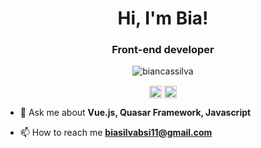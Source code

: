 <h1 align="center">Hi, I'm Bia!</h1>
<h3 align="center">Front-end developer</h3>
<p align="center"> <img src="https://komarev.com/ghpvc/?username=biancassilva" alt="biancassilva" /> </p>
<p align="center">
<a href="https://linkedin.com/in/biancassilva" target="blank"><img align="center" src="https://cdn.jsdelivr.net/npm/simple-icons@3.0.1/icons/linkedin.svg" alt="biancassilva" height="20" width="20" /></a>
<a href="https://instagram.com/__biassilva" target="blank"><img align="center" src="https://cdn.jsdelivr.net/npm/simple-icons@3.0.1/icons/instagram.svg" alt="__biassilva" height="20" width="20" /></a>
</p>

- 💬 Ask me about **Vue.js, Quasar Framework, Javascript**

- 📫 How to reach me **biasilvabsi11@gmail.com**


